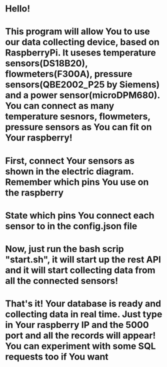 # Hello!

# This program will allow You to use our data collecting device, based on RaspberryPi. It useses temperature sensors(DS18B20), flowmeters(F300A), pressure sensors(QBE2002_P25 by Siemens) and a power sensor(microDPM680). You can connect as many temperature sesnors, flowmeters, pressure sensors as You can fit on Your raspberry!

# First, connect Your sensors as shown in the electric diagram. Remember which pins You use on the raspberry

# State which pins You connect each sensor to in the config.json file

# Now, just run the bash scrip "start.sh", it will start up the rest API and it will start collecting data from all the connected sensors!

# That's it! Your database is ready and collecting data in real time. Just type in Your raspberry IP and the 5000 port and all the records will appear! You can experiment with some SQL requests too if You want